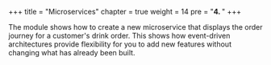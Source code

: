 +++
title = "Microservices"
chapter = true
weight = 14
pre = "<b>4. </b>"
+++

The module shows how to create a new microservice that displays the order journey for a customer's drink order. This shows how event-driven architectures provide flexibility for you to add new features without changing what has already been built.